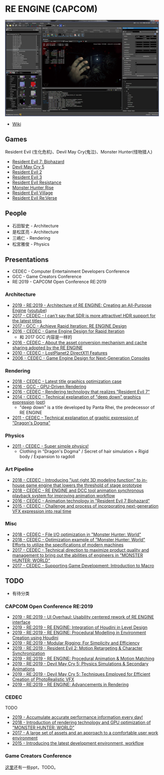 # RE ENGINE (CAPCOM)

![](images/2021_03_09_re_engine/editor.png)

* [Wiki][1]



## Games

Resident Evil (生化危机)、Devil May Cry(鬼泣)、Monster Hunter(怪物猎人)

* [Resident Evil 7: Biohazard][2]
* [Devil May Cry 5][3]
* [Resident Evil 2][4]
* [Resident Evil 3][5]
* [Resident Evil Resistance][6]
* [Monster Hunter Rise][7]
* [Resident Evil Village][8]
* [Resident Evil Re:Verse][9]



## People

* 石田智史 - Architecture
* 是松匡亮 - Architecture
* 三嶋仁 - Rendering
* 松宮雅俊 - Physics


## Presentations

* CEDEC - Computer Entertainment Developers Conference
* GCC - Game Creators Conference
* RE:2019 - CAPCOM Open Conference RE:2019


### Architecture

* [2019 - RE:2019 - Architecture of RE ENGINE: Creating an All-Purpose Engine][46] ([youtube][10])
* [2017 - CEDEC - I can't say that SDR is more attractive! HDR support for the latest titles][40]
* [2017 - GCC - Achieve Rapid Iteration: RE ENGINE Design][21]
* [2016 - CEDEC - Game Engine Design for Rapid Iteration][31]
  * 和 2017 GCC 内容是一样的
* [2016 - CEDEC - About the asset conversion mechanism and cache sharing adopted by the RE ENGINE][42]
* [2010 - CEDEC - LostPlanet2 DirectX11 Features][33]
* [2006 - CEDEC - Game Engine Design for Next-Generation Consoles][32]


### Rendering

* [2018 - CEDEC - Latest title graphics optimization case][29]
* [2016 - GCC - GPU-Driven Rendering][22]
* [2016 - CEDEC - Rendering technology that realizes "Resident Evil 7"][27]
* [2014 - CEDEC - Technical explanation of "deep down" graphics expression][45] ([ppt][28])
  * "deep down" is a title developed by Panta Rhei, the predecessor of RE ENGINE
* [2011 - CEDEC - Technical explanation of graphic expression of "Dragon's Dogma"][30]


### Physics

* [2011 - CEDEC - Super simple physics!][43]
  * Clothing in "Dragon's Dogma" / Secret of hair simulation + Rigid body / Expansion to ragdoll


### Art Pipeline

* [2018 - CEDEC - Introducing "just right 3D modeling function" to in-house game engine that lowers the threshold of stage prototype][34]
* [2018 - CEDEC - RE ENGINE and DCC tool animation synchronous playback system for improving animation workflow][35]
* [2016 - CEDEC - Animation technology in "Resident Evil 7 Biohazard"][41]
* [2015 - CEDEC - Challenge and process of incorporating next-generation VFX expression into real time][44]


### Misc

* [2018 - CEDEC - File I/O optimization in "Monster Hunter: World"][36]
* [2018 - CEDEC - Optimization example of "Monster Hunter: World" Efforts to utilize the specifications of modern machines][37]
* [2017 - CEDEC - Technical direction to maximize product quality and management to bring out the abilities of engineers in "MONSTER HUNTER: WORLD"][38]
* [2017 - CEDEC - Supporting Game Development: Introduction to Macro][39]



## TODO

* 有待分类

### CAPCOM Open Conference RE:2019

* [2019 - RE:2019 - UI Overhaul: Usability centered rework of RE ENGINE interface][11]
* [2019 - RE:2019 - RE ENGINE: Integration of Houdini in Level Design][12]
* [2019 - RE:2019 - RE ENGINE: Procedural Modelling in Environment Creation using Houdini][13]
* [2019 - RE:2019 - Modular Rigging: For Simplicity and Efficiency][14]
* [2019 - RE:2019 - Resident Evil 2: Motion Retargeting & Character Synchronization][15]
* [2019 - RE:2019 - RE ENGINE: Procedural Animation & Motion Matching][16]
* [2019 - RE:2019 - Devil May Cry 5: Physics Simulations & Secondary Animations][17]
* [2019 - RE:2019 - Devil May Cry 5: Techniques Employed for Efficient Creation of PhotoRealistic VFX][18]
* [2019 - RE:2019 - RE ENGINE: Advancements in Rendering][19]


### CEDEC

TODO

* [2019 - Accumulate accurate performance information every day!][24]
* [2018 - Introduction of rendering technology and GPU optimization of "MONSTER HUNTER: WORLD"][25]
* [2017 - A large set of assets and an approach to a comfortable user work environment][26]
* [2015 - Introducing the latest development environment, workflow][23]


### Game Creators Conference

[这里][20]还有一些ppt，TODO。




[1]:https://residentevil.fandom.com/wiki/RE_Engine
[2]:https://residentevil.fandom.com/wiki/Resident_Evil_7:_Biohazard
[3]:https://devilmaycry.fandom.com/wiki/Devil_May_Cry_5
[4]:https://residentevil.fandom.com/wiki/Resident_Evil_2
[5]:https://residentevil.fandom.com/wiki/Resident_Evil_3
[6]:https://residentevil.fandom.com/wiki/Resident_Evil:_Resistance
[7]:https://monsterhunter.fandom.com/wiki/Monster_Hunter_Rise
[8]:https://residentevil.fandom.com/wiki/Resident_Evil_Village
[9]:https://residentevil.fandom.com/wiki/Resident_Evil_Re:Verse
[10]:https://www.youtube.com/watch?v=fc3avwM-oTE
[11]:https://www.youtube.com/watch?v=YhnIW2XY_wU
[12]:https://www.youtube.com/watch?v=ABpjD-9FRe0
[13]:https://www.youtube.com/watch?v=Q67T8K8SxHg
[14]:https://www.youtube.com/watch?v=nivB9gIoBx4
[15]:https://www.youtube.com/watch?v=x58JnJJSDYM
[16]:https://www.youtube.com/watch?v=t3KCgZDZ93E
[17]:https://www.youtube.com/watch?v=DQOzMoNaB_U
[18]:https://www.youtube.com/watch?v=7UPc79EMwgk
[19]:https://www.youtube.com/watch?v=Gz0k91MVjys
[20]:https://www.slideshare.net/capcom_rd/
[21]:2021_03_10_achieve_rapid_iteration_re_engine_design.md
[22]:2021_05_27_gpu_driven_rendering.md
[23]:https://cedil.cesa.or.jp/cedil_sessions/view/1376
[24]:https://cedil.cesa.or.jp/cedil_sessions/view/1841
[25]:https://cedil.cesa.or.jp/cedil_sessions/view/1766
[26]:https://cedil.cesa.or.jp/cedil_sessions/view/1686
[27]:https://cedil.cesa.or.jp/cedil_sessions/view/1488
[28]:https://cedil.cesa.or.jp/cedil_sessions/view/1246
[29]:https://cedil.cesa.or.jp/cedil_sessions/view/1897
[30]:https://cedil.cesa.or.jp/cedil_sessions/view/604
[31]:https://cedil.cesa.or.jp/cedil_sessions/view/1484
[32]:https://cedil.cesa.or.jp/cedil_sessions/view/21
[33]:https://cedil.cesa.or.jp/cedil_sessions/view/316
[34]:https://cedil.cesa.or.jp/cedil_sessions/view/1828
[35]:https://cedil.cesa.or.jp/cedil_sessions/view/1810
[36]:https://cedil.cesa.or.jp/cedil_sessions/view/1786
[37]:https://cedil.cesa.or.jp/cedil_sessions/view/1775
[38]:https://cedil.cesa.or.jp/cedil_sessions/view/1684
[39]:2021_03_31_introduction_to_macro_plugin_in.md
[40]:https://cedil.cesa.or.jp/cedil_sessions/view/1658
[41]:https://cedil.cesa.or.jp/cedil_sessions/view/1493
[42]:https://cedil.cesa.or.jp/cedil_sessions/view/1461
[43]:https://cedil.cesa.or.jp/cedil_sessions/view/603
[44]:https://cedil.cesa.or.jp/cedil_sessions/view/1421
[45]:2021_06_22_technical_explanation_of_deep_down.md
[46]:2021_02_07_architecture_of_re_engine.md
